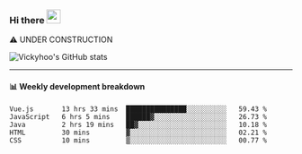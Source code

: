 ### Hi there <a href="https://www.gautamkrishnar.com/"><img src="https://media.giphy.com/media/hvRJCLFzcasrR4ia7z/giphy.gif" width="25px"></a>
⚠️ UNDER CONSTRUCTION

![Vickyhoo's GitHub stats](https://github-readme-stats.vercel.app/api?username=vickyhoo&theme=react&show_icons=true)

---

#### :bar_chart: Weekly development breakdown

<!--START_SECTION:waka-->
```text
Vue.js       13 hrs 33 mins  ███████████████░░░░░░░░░░   59.43 % 
JavaScript   6 hrs 5 mins    ██████▓░░░░░░░░░░░░░░░░░░   26.73 % 
Java         2 hrs 19 mins   ██▓░░░░░░░░░░░░░░░░░░░░░░   10.18 % 
HTML         30 mins         ▓░░░░░░░░░░░░░░░░░░░░░░░░   02.21 % 
CSS          10 mins         ▒░░░░░░░░░░░░░░░░░░░░░░░░   00.77 % 
```
<!--END_SECTION:waka-->


<!--
**vickyhoo/vickyhoo** is a ✨ _special_ ✨ repository because its `README.md` (this file) appears on your GitHub profile.

Here are some ideas to get you started:

- 🔭 I’m currently working on ...
- 🌱 I’m currently learning ...
- 👯 I’m looking to collaborate on ...
- 🤔 I’m looking for help with ...
- 💬 Ask me about ...
- 📫 How to reach me: ...
- 😄 Pronouns: ...
- ⚡ Fun fact: ...
-->
